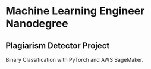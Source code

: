 # Machine Learning Engineer Nanodegree

## Plagiarism Detector Project

Binary Classification with PyTorch and AWS SageMaker.